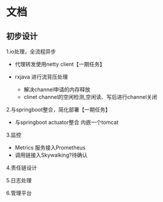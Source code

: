 # 文档
## 初步设计
1.io处理，全流程异步

- 代理转发使用netty client【一期任务】
- rxjava 进行流背压处理

   - 解决channel申请的内存释放
   - clinet channel的空闲检测,空闲读、写后进行channel关闭
   

2.与springboot整合，简化部署【一期任务】

- 与springboot actuator整合 内嵌一个tomcat

3.监控
- Metrics 服务接入Prometheus
- 调用链接入Skywalking?待确认

4.责任链设计

5.日志处理

6.管理平台
